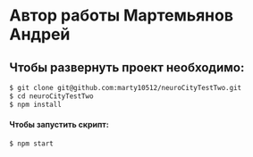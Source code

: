 # Автор работы Мартемьянов Андрей

##  Чтобы развернуть проект необходимо:
```sh
$ git clone git@github.com:marty10512/neuroCityTestTwo.git
$ cd neuroCityTestTwo
$ npm install
```

#### Чтобы запустить скрипт:
```sh
$ npm start
```
